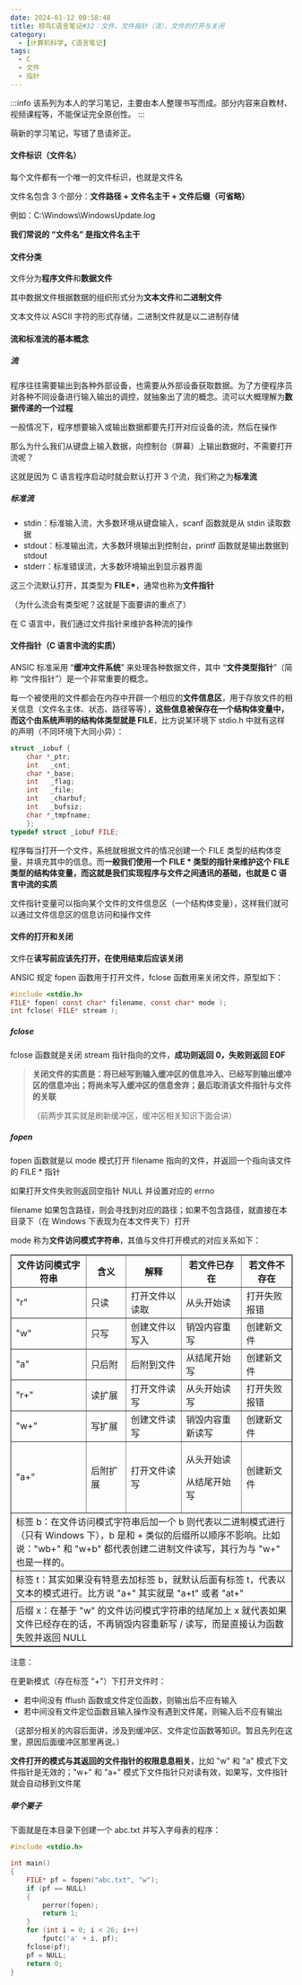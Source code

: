 ```yaml
---
date: 2024-01-12 00:58:48
title: 椋鸟C语言笔记#32：文件、文件指针（流）、文件的打开与关闭
category: 
  - [计算机科学, C语言笔记]
tags:
  - C
  - 文件
  - 指针
---
```


:::info
该系列为本人的学习笔记，主要由本人整理书写而成。部分内容来自教材、视频课程等，不能保证完全原创性。
:::

萌新的学习笔记，写错了恳请斧正。

#### 文件标识（文件名）

每个文件都有一个唯一的文件标识，也就是文件名

文件名包含 3 个部分：**文件路径 + 文件名主干 + 文件后缀（可省略）**

例如：C:\Windows\WindowsUpdate.log

**我们常说的 “文件名” 是指文件名主干**

#### 文件分类

文件分为**程序文件**和**数据文件**

其中数据文件根据数据的组织形式分为**文本文件**和**二进制文件**

文本文件以 ASCII 字符的形式存储，二进制文件就是以二进制存储

#### 流和标准流的基本概念

##### 流

程序往往需要输出到各种外部设备，也需要从外部设备获取数据。为了方便程序员对各种不同设备进行输入输出的调控，就抽象出了流的概念。流可以大概理解为**数据传递的一个过程**

一般情况下，程序想要输入或输出数据都要先打开对应设备的流，然后在操作

那么为什么我们从键盘上输入数据，向控制台（屏幕）上输出数据时，不需要打开流呢？

这就是因为 C 语言程序启动时就会默认打开 3 个流，我们称之为**标准流**

##### 标准流

- stdin：标准输入流，大多数环境从键盘输入，scanf 函数就是从 stdin 读取数据
- stdout：标准输出流，大多数环境输出到控制台，printf 函数就是输出数据到 stdout
- stderr：标准错误流，大多数环境输出到显示器界面

这三个流默认打开，其类型为 **FILE\***，通常也称为**文件指针**

（为什么流会有类型呢？这就是下面要讲的重点了）

在 C 语言中，我们通过文件指针来维护各种流的操作

#### 文件指针（C 语言中流的实质）

ANSIC 标准采用 “**缓冲文件系统**” 来处理各种数据文件，其中 “**文件类型指针**”（简称 “文件指针”）是一个非常重要的概念。

每一个被使用的文件都会在内存中开辟一个相应的**文件信息区**，用于存放文件的相关信息（文件名主体、状态、路径等等），**这些信息被保存在一个结构体变量中，而这个由系统声明的结构体类型就是 FILE**，比方说某环境下 stdio.h 中就有这样的声明（不同环境下大同小异）：

```c
struct _iobuf {
    char *_ptr;
    int   _cnt;
    char *_base;
    int   _flag;
    int   _file;
    int   _charbuf;
    int   _bufsiz;
    char *_tmpfname;
    };
typedef struct _iobuf FILE;
```

程序每当打开一个文件，系统就根据文件的情况创建一个 FILE 类型的结构体变量，并填充其中的信息。而**一般我们使用一个 FILE \* 类型的指针来维护这个 FILE 类型的结构体变量，而这就是我们实现程序与文件之间通讯的基础，也就是 C 语言中流的实质**

文件指针变量可以指向某个文件的文件信息区（一个结构体变量），这样我们就可以通过文件信息区的信息访问和操作文件

#### 文件的打开和关闭

文件在**读写前应该先打开，在使用结束后应该关闭**

ANSIC 规定 fopen 函数用于打开文件，fclose 函数用来关闭文件，原型如下：

```c
#include <stdio.h>
FILE* fopen( const char* filename, const char* mode );
int fclose( FILE* stream );
```

##### fclose

fclose 函数就是关闭 stream 指针指向的文件，**成功则返回 0，失败则返回 EOF**

> **关闭文件的实质是：将已经写到输入缓冲区的信息冲入、已经写到输出缓冲区的信息冲出；将尚未写入缓冲区的信息舍弃；最后取消该文件指针与文件的关联**
>
> （前两步其实就是刷新缓冲区，缓冲区相关知识下面会讲）

##### fopen

fopen 函数就是以 mode 模式打开 filename 指向的文件，并返回一个指向该文件的 FILE \* 指针

如果打开文件失败则返回空指针 NULL 并设置对应的 errno

filename 如果包含路径，则会寻找到对应的路径；如果不包含路径，就直接在本目录下（在 Windows 下表现为在本文件夹下）打开

mode 称为**文件访问模式字符串**，其值与文件打开模式的对应关系如下：

<table border="1" cellpadding="1" cellspacing="1"><thead><tr><th>文件访问模式字符串</th><th>含义</th><th>解释</th><th>若文件已存在</th><th>若文件不存在</th></tr></thead><tbody><tr><td>"r"</td><td>只读</td><td>打开文件以读取</td><td>从头开始读</td><td>打开失败报错</td></tr><tr><td>"w"</td><td>只写</td><td>创建文件以写入</td><td>销毁内容重写</td><td>创建新文件</td></tr><tr><td>"a"</td><td>只后附</td><td>后附到文件</td><td>从结尾开始写</td><td>创建新文件</td></tr><tr><td>"r+"</td><td>读扩展</td><td>打开文件读写</td><td>从头开始读写</td><td>打开失败报错</td></tr><tr><td>"w+"</td><td>写扩展</td><td>创建文件读写</td><td>销毁内容重新读写</td><td>创建新文件</td></tr><tr><td>"a+"</td><td>后附扩展</td><td>打开文件读写</td><td><p>从头开始读</p><p>从结尾开始写</p></td><td>创建新文件</td></tr><tr><td colspan="5">标签 b：在文件访问模式字符串后加一个 b 则代表以二进制模式进行（只有 Windows 下），b 是和 + 类似的后缀所以顺序不影响。比如说："wb+" 和 "w+b" 都代表创建二进制文件读写，其行为与 "w+" 也是一样的。</td></tr><tr><td colspan="5">标签 t：其实如果没有特意去加标签 b，就默认后面有标签 t，代表以文本的模式进行。比方说 "a+" 其实就是 "a+t" 或者 "at+"</td></tr><tr><td colspan="5">后缀 x：在基于 "w" 的文件访问模式字符串的结尾加上 x 就代表如果文件已经存在的话，不再销毁内容重新写 / 读写，而是直接认为函数失败并返回 NULL</td></tr></tbody></table>

注意：

在更新模式（存在标签 "+"）下打开文件时：

- 若中间没有 fflush 函数或文件定位函数，则输出后不应有输入
- 若中间没有文件定位函数且输入操作没有遇到文件尾，则输入后不应有输出

（这部分相关的内容后面讲，涉及到缓冲区、文件定位函数等知识。暂且先列在这里，原因后面缓冲区那里再说。）

**文件打开的模式与其返回的文件指针的权限息息相关**，比如 "w" 和 "a" 模式下文件指针是无效的；"w+" 和 "a+" 模式下文件指针只对读有效，如果写，文件指针就会自动移到文件尾

##### 举个栗子

下面就是在本目录下创建一个 abc.txt 并写入字母表的程序：

```c
#include <stdio.h>

int main()
{
	FILE* pf = fopen("abc.txt", "w");
	if (pf == NULL)
	{
		perror(fopen);
		return 1;
	}
	for (int i = 0; i < 26; i++)
		fputc('a' + i, pf);
	fclose(pf);
	pf = NULL;
	return 0;
}
```
